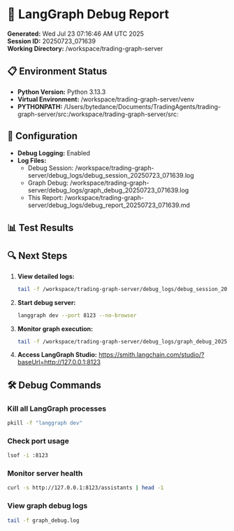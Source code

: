 # 🐛 LangGraph Debug Report

**Generated:** Wed Jul 23 07:16:46 AM UTC 2025  
**Session ID:** 20250723_071639  
**Working Directory:** /workspace/trading-graph-server

## 📋 Environment Status

- **Python Version:** Python 3.13.3
- **Virtual Environment:** /workspace/trading-graph-server/venv
- **PYTHONPATH:** /Users/bytedance/Documents/TradingAgents/trading-graph-server/src:/workspace/trading-graph-server/src:

## 🔧 Configuration

- **Debug Logging:** Enabled
- **Log Files:**
  - Debug Session: /workspace/trading-graph-server/debug_logs/debug_session_20250723_071639.log
  - Graph Debug: /workspace/trading-graph-server/debug_logs/graph_debug_20250723_071639.log
  - This Report: /workspace/trading-graph-server/debug_logs/debug_report_20250723_071639.md

## 📊 Test Results



## 🔍 Next Steps

1. **View detailed logs:**
   ```bash
   tail -f /workspace/trading-graph-server/debug_logs/debug_session_20250723_071639.log
   ```

2. **Start debug server:**
   ```bash
   langgraph dev --port 8123 --no-browser
   ```

3. **Monitor graph execution:**
   ```bash
   tail -f /workspace/trading-graph-server/debug_logs/graph_debug_20250723_071639.log
   ```

4. **Access LangGraph Studio:**
   https://smith.langchain.com/studio/?baseUrl=http://127.0.0.1:8123

## 🛠️ Debug Commands

### Kill all LangGraph processes
```bash
pkill -f "langgraph dev"
```

### Check port usage
```bash
lsof -i :8123
```

### Monitor server health
```bash
curl -s http://127.0.0.1:8123/assistants | head -1
```

### View graph debug logs
```bash
tail -f graph_debug.log
```


